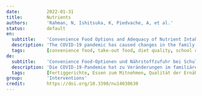 ```yaml
---
date:          2022-01-31
title:         Nutrients
authors:       'Rahman, N, Ishitsuka, K, Piedvache, A, et al.'
status:        default
en:
  subtitle:    'Convenience Food Options and Adequacy of Nutrient Intake among School Children during the COVID-19 Pandemic'
  description: 'The COVID-19 pandemic has caused changes in the family food environment, resulting in more families relying on convenience food options. This study aimed to investigate diet quality by convenience food options (namely instant, frozen, and take-out foods) among Japanese school children during the COVID-19 pandemic. We examined the relationship between the frequency of consumption of convenience food options and nutritional status of the school children. The participants (671 children, 10–14 years old) were chosen to form a nationally representative sample of the Japanese population. Using questionnaires completed by the participants’ guardians, information was collected on the frequency of instant, frozen, and take-out food consumption. Habitual food and nutrient intake were collected using a validated food frequency questionnaire, completed by the children with help from their guardian(s). “Frequent” consumption was defined as consumption of instant, frozen, and/or take-out foods on more than 5 days per week. Using 19 nutrients and their respective dietary reference intake (DRI) values, an index was created to label each child’s nutrient intake as “Adequate”, “Inadequate”, “Excess”, or “Deficient.” Compared to children with non-frequent consumption, school children with frequent instant food consumption had significantly higher rates of inadequate nutrient intake and excess nutrient intake, while school children with frequent take-out food consumption had significantly higher rates of inadequate nutrient intake. There were no significant differences for children with frequent frozen-food intake. These associations did not change when adjusting for sociodemographic factors. Our results suggest that the frequent consumption of instant or take-out foods among school children results in non-adequate nutritional intake.'
  tags:        [convenience food, take-out food, diet quality, school children, nutrition, Japan]
de:
  subtitle:    'Convenience Food-Optionen und Nährstoffzufuhr bei Schulkindern während der COVID-19-Pandemie'
  description: 'Die COVID-19-Pandemie hat zu Veränderungen im familiären Ernährungsumfeld geführt, so dass mehr Familien auf Fertiggerichte zurückgreifen. Ziel dieser Studie war es, die Qualität der Ernährung von japanischen Schulkindern während der COVID-19-Pandemie anhand von Fertiggerichten (Instant-, Tiefkühl- und Mitnahmeprodukte) zu untersuchen. Wir untersuchten den Zusammenhang zwischen der Häufigkeit des Konsums von Fertiggerichten und dem Ernährungszustand der Schulkinder. Die Teilnehmer (671 Kinder im Alter von 10-14 Jahren) wurden so ausgewählt, dass sie eine landesweit repräsentative Stichprobe der japanischen Bevölkerung bilden. Mit Hilfe von Fragebögen, die von den Erziehungsberechtigten der Teilnehmer ausgefüllt wurden, wurden Informationen über die Häufigkeit des Konsums von Fertiggerichten, Tiefkühlkost und Speisen zum Mitnehmen gesammelt. Die gewohnheitsmäßige Aufnahme von Lebensmitteln und Nährstoffen wurde mit Hilfe eines validierten Fragebogens zur Häufigkeit des Verzehrs erhoben, den die Kinder mit Unterstützung ihrer Erziehungsberechtigten ausfüllten. "Häufiger" Verzehr wurde definiert als Verzehr von Fertiggerichten, Tiefkühlkost und/oder Speisen zum Mitnehmen an mehr als 5 Tagen pro Woche. Anhand von 19 Nährstoffen und ihren jeweiligen Referenzwerten für die Nährstoffzufuhr (DRI) wurde ein Index erstellt, um die Nährstoffzufuhr jedes Kindes als "ausreichend", "unzureichend", "übermäßig" oder "mangelhaft" einzustufen. Im Vergleich zu Kindern mit nicht häufigem Verzehr von Fertiggerichten wiesen Schulkinder mit häufigem Verzehr von Fertiggerichten signifikant höhere Raten einer unzureichenden Nährstoffaufnahme und einer übermäßigen Nährstoffaufnahme auf, während Schulkinder mit häufigem Verzehr von Fertiggerichten signifikant höhere Raten einer unzureichenden Nährstoffaufnahme aufwiesen. Bei Kindern, die häufig Tiefkühlkost verzehrten, gab es keine signifikanten Unterschiede. Diese Zusammenhänge änderten sich nicht, wenn man sie um soziodemografische Faktoren bereinigte. Unsere Ergebnisse deuten darauf hin, dass der häufige Verzehr von Fertiggerichten oder Speisen zum Mitnehmen bei Schulkindern zu einer unzureichenden Nährstoffzufuhr führt.' 
  tags:        [Fertiggerichte, Essen zum Mitnehmen, Qualität der Ernährung, Schulkinder, Ernährung, Japan]
group:         'Interventions'
credit:        https://doi.org/10.3390/nu14030630
---
```

